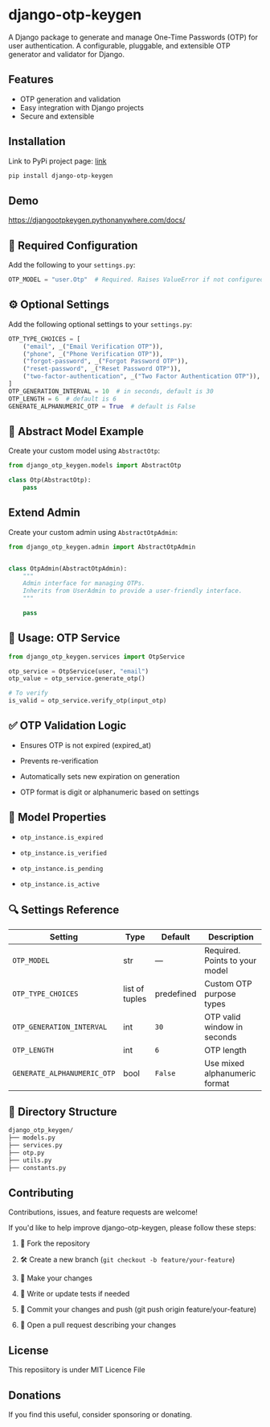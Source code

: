# django-otp-keygen

A Django package to generate and manage One-Time Passwords (OTP) for user
authentication. A configurable, pluggable, and extensible OTP generator and validator
for Django.

## Features

- OTP generation and validation
- Easy integration with Django projects
- Secure and extensible

## Installation

Link to PyPi project page: [link](https://pypi.org/project/django-otp-keygen/)

```bash
pip install django-otp-keygen
```

## Demo

https://djangootpkeygen.pythonanywhere.com/docs/

## 🔧 Required Configuration

Add the following to your `settings.py`:

```python
OTP_MODEL = "user.Otp"  # Required. Raises ValueError if not configured
```

## ⚙️ Optional Settings

Add the following optional settings to your `settings.py`:

```python
OTP_TYPE_CHOICES = [
    ("email", _("Email Verification OTP")),
    ("phone", _("Phone Verification OTP")),
    ("forgot-password", _("Forgot Password OTP")),
    ("reset-password", _("Reset Password OTP")),
    ("two-factor-authentication", _("Two Factor Authentication OTP")),
]
OTP_GENERATION_INTERVAL = 10  # in seconds, default is 30
OTP_LENGTH = 6  # default is 6
GENERATE_ALPHANUMERIC_OTP = True  # default is False
```

## 🧱 Abstract Model Example

Create your custom model using `AbstractOtp`:

```python
from django_otp_keygen.models import AbstractOtp

class Otp(AbstractOtp):
    pass
```

## Extend Admin

Create your custom admin using `AbstractOtpAdmin`:

```python
from django_otp_keygen.admin import AbstractOtpAdmin


class OtpAdmin(AbstractOtpAdmin):
    """
    Admin interface for managing OTPs.
    Inherits from UserAdmin to provide a user-friendly interface.
    """

    pass
```

## 🔐 Usage: OTP Service

```python
from django_otp_keygen.services import OtpService

otp_service = OtpService(user, "email")
otp_value = otp_service.generate_otp()

# To verify
is_valid = otp_service.verify_otp(input_otp)
```

## ✅ OTP Validation Logic

- Ensures OTP is not expired (expired_at)

- Prevents re-verification

- Automatically sets new expiration on generation

- OTP format is digit or alphanumeric based on settings

## 🧪 Model Properties

- `otp_instance.is_expired`

- `otp_instance.is_verified`

- `otp_instance.is_pending`

- `otp_instance.is_active`

## 🔍 Settings Reference

| Setting                     | Type           | Default    | Description                    |
| --------------------------- | -------------- | ---------- | ------------------------------ |
| `OTP_MODEL`                 | str            | —          | Required. Points to your model |
| `OTP_TYPE_CHOICES`          | list of tuples | predefined | Custom OTP purpose types       |
| `OTP_GENERATION_INTERVAL`   | int            | `30`       | OTP valid window in seconds    |
| `OTP_LENGTH`                | int            | `6`        | OTP length                     |
| `GENERATE_ALPHANUMERIC_OTP` | bool           | `False`    | Use mixed alphanumeric format  |

## 📁 Directory Structure

```bash
django_otp_keygen/
├── models.py
├── services.py
├── otp.py
├── utils.py
├── constants.py
```

## Contributing

Contributions, issues, and feature requests are welcome!

If you'd like to help improve django-otp-keygen, please follow these steps:

1. 🍴 Fork the repository

2. 🛠️ Create a new branch (`git checkout -b feature/your-feature`)

3. 💾 Make your changes

4. 🧪 Write or update tests if needed

5. 📩 Commit your changes and push (git push origin feature/your-feature)

6. 📝 Open a pull request describing your changes

## License

This reposiitory is under MIT Licence File

## Donations

If you find this useful, consider sponsoring or donating.
